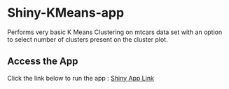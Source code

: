 # Shiny-KMeans-app
Performs very basic K Means Clustering on mtcars data set with an option to select number of clusters present on the cluster plot.
## Access the App
 Click the link below to run the app :
 [ Shiny App Link ](https://malcolmmama.shinyapps.io/shiny-app/)
